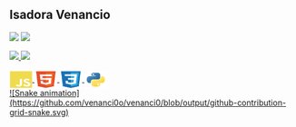 ## Isadora Venancio <div> 
  <a href="mailto:isadora.venancio2006@gmail.com"><img src="https://img.shields.io/badge/Gmail-D14836?style=for-the-badge&logo=gmail&logoColor=white" target="_blank"></a> <a href="https://www.instagram.com/venanci0o_" alt="Instagram" target="_blank">
  <img src="https://img.shields.io/badge/-Instagram-464D77?style=for-the-badge&labelColor=464D77&logo=instagram&logoColor=white&link=https://www.instagram.com/venanci0o_">
</a>
</div>

<div>
  <a href="https://github.com/venanci0o">
    <img height="180em" src="https://github-readme-stats.vercel.app/api?username=venanci0o&show_icons=true&theme=cobalt"/>
    <img height="180em" src="https://github-readme-stats.vercel.app/api/top-langs/?username=venanci0o&&layout=donut&theme=cobalt"/>
</div>

<div style="display: inline_block"><br>
  <img align="center" alt="ISA-Js" height="30" width="40" src="https://raw.githubusercontent.com/devicons/devicon/master/icons/javascript/javascript-plain.svg">
  <img align="center" alt="ISA-HTML" height="30" width="40" src="https://raw.githubusercontent.com/devicons/devicon/master/icons/html5/html5-original.svg">
  <img align="center" alt="ISA-CSS" height="30" width="40" src="https://raw.githubusercontent.com/devicons/devicon/master/icons/css3/css3-original.svg">
  <img align="center" alt="ISA-Python" height="30" width="40" src="https://raw.githubusercontent.com/devicons/devicon/master/icons/python/python-original.svg">
</div>
![Snake animation](https://github.com/venanci0o/venanci0/blob/output/github-contribution-grid-snake.svg)
